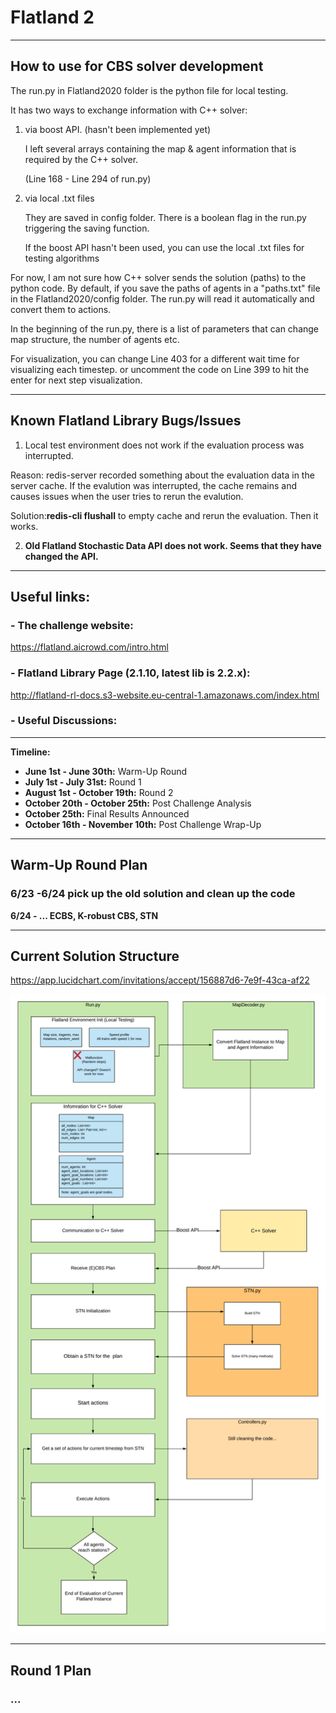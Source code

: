 # Flatland 2

---

## How to use for CBS solver development

The run.py in Flatland2020 folder is the python file for local testing. 

It has two ways to exchange information with C++ solver:

1. via boost API. (hasn't been implemented yet) 

   I left several arrays containing the map & agent information that is required by the C++ solver.

   (Line 168 - Line 294 of run.py)

2. via local .txt files

   They are saved in config folder. There is a boolean flag in the run.py triggering the saving function. 

   If the boost API hasn't been used, you can use the local .txt files for testing algorithms

For now, I am not sure how C++ solver sends the solution (paths) to the python code. By default, if you save the paths of agents in a "paths.txt" file in the Flatland2020/config folder. The run.py will read it automatically and convert them to actions. 

In the beginning of the run.py, there is a list of parameters that can change map structure, the number of agents etc. 

For visualization, you can change Line 403 for a different wait time for visualizing each timestep. or uncomment the code on Line 399 to hit the enter for next step visualization.  

---

## Known Flatland Library Bugs/Issues

1. Local test environment does not work if the evaluation process was interrupted.

Reason: redis-server recorded something about the evaluation data in the server cache. If the evalution was interrupted, the cache remains and causes issues when the user tries to rerun the evalution. 

Solution:**redis-cli flushall** to empty cache and rerun the evaluation. Then it works.

2. **Old Flatland Stochastic Data API does not work. Seems that they have changed the API.**

---

## Useful links: 

  ### - The challenge website: 
  https://flatland.aicrowd.com/intro.html 

  ### - Flatland Library Page (2.1.10, latest lib is 2.2.x):
   http://flatland-rl-docs.s3-website.eu-central-1.amazonaws.com/index.html 

  ### - Useful Discussions:

---

**Timeline:** 

- **June 1st - June 30th:** Warm-Up Round
- **July 1st - July 31st:** Round 1
- **August 1st - October 19th:** Round 2
- **October 20th - October 25th:** Post Challenge Analysis
- **October 25th:** Final Results Announced
- **October 16th - November 10th:** Post Challenge Wrap-Up

---

## Warm-Up Round Plan

  ### 6/23 -6/24  pick up the old solution and clean up the code

**6/24 - ...  ECBS, K-robust CBS, STN**

----

## Current Solution Structure

https://app.lucidchart.com/invitations/accept/156887d6-7e9f-43ca-af22

![image](Structure.png)

---

## Round 1 Plan

  ### ...


